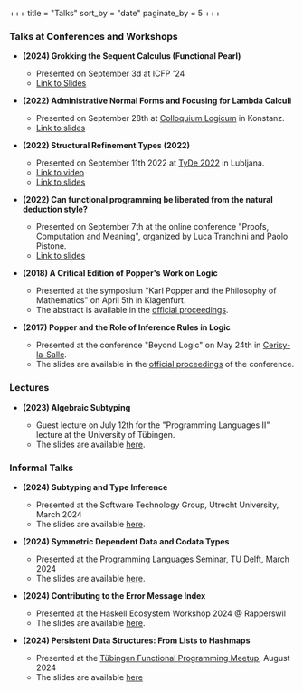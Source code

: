 +++
title = "Talks"
sort_by = "date"
paginate_by = 5
+++

### Talks at Conferences and Workshops

- **(2024) Grokking the Sequent Calculus (Functional Pearl)**

  + Presented on September 3d at ICFP '24
  + [Link to Slides](./grokking-sequent.pdf)

- **(2022) Administrative Normal Forms and Focusing for Lambda Calculi**

  + Presented on September 28th at [Colloquium Logicum](https://colloquiumlogicum2020.com/) in Konstanz.
  + [Link to slides](./LC2022.pdf)

- **(2022) Structural Refinement Types (2022)**

  + Presented on September 11th 2022 at [TyDe 2022](https://icfp22.sigplan.org/home/tyde-2022) in Lubljana.
  + [Link to video](https://www.youtube.com/watch?v=MB7RNFTo7do)
  + [Link to slides](./StructuralRefinementTypes.pdf)

- **(2022) Can functional programming be liberated from the natural deduction style?**

  + Presented on September 7th at the online conference "Proofs, Computation and Meaning", organized by Luca Tranchini and Paolo Pistone.
  + [Link to slides](./PCM2022.pdf)

- **(2018) A Critical Edition of Popper's Work on Logic**

  + Presented at the symposium "Karl Popper and the Philosophy of Mathematics" on April 5th in Klagenfurt.
  + The abstract is available in the [official proceedings](https://www.aau.at/wp-content/uploads/2018/06/KPF_NL-4_1_Proceedings_final.pdf).

- **(2017) Popper and the Role of Inference Rules in Logic**

  + Presented at the conference "Beyond Logic" on May 24th in [Cerisy-la-Salle](http://www.ccic-cerisy.asso.fr/).
  + The slides are available in the [official proceedings](http://dx.doi.org/10.15496/publikation-18676) of the conference.


### Lectures

- **(2023) Algebraic Subtyping**

  + Guest lecture on July 12th for the "Programming Languages II" lecture at the University of Tübingen.
  + The slides are available [here](./12-algebraic-subtyping.generated.pdf).

### Informal Talks

- **(2024) Subtyping and Type Inference**

  + Presented at the Software Technology Group, Utrecht University, March 2024
  + The slides are available [here](./Utrecht24.pdf).

- **(2024) Symmetric Dependent Data and Codata Types**

  + Presented at the Programming Languages Seminar, TU Delft, March 2024
  + The slides are available [here](./Delft2024.pdf).

- **(2024) Contributing to the Error Message Index**

  + Presented at the Haskell Ecosystem Workshop 2024 @ Rapperswil
  + The slides are available [here](./ErrorIndex.pdf).

- **(2024) Persistent Data Structures: From Lists to Hashmaps**

  + Presented at the [Tübingen Functional Programming Meetup](https://tu-lambda.github.io), August 2024
  + The slides are available [here](./VortragHAMT.pdf)
